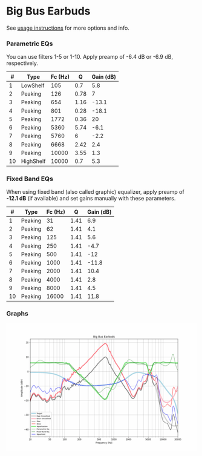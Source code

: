 # Big Bus Earbuds
See [usage instructions](https://github.com/jaakkopasanen/AutoEq#usage) for more options and info.

### Parametric EQs
You can use filters 1-5 or 1-10. Apply preamp of -6.4 dB or -6.9 dB, respectively.

|   # | Type      |   Fc (Hz) |    Q |   Gain (dB) |
|-----|-----------|-----------|------|-------------|
|   1 | LowShelf  |       105 | 0.7  |         5.8 |
|   2 | Peaking   |       126 | 0.78 |         7   |
|   3 | Peaking   |       654 | 1.16 |       -13.1 |
|   4 | Peaking   |       801 | 0.28 |       -18.1 |
|   5 | Peaking   |      1772 | 0.36 |        20   |
|   6 | Peaking   |      5360 | 5.74 |        -6.1 |
|   7 | Peaking   |      5760 | 6    |        -2.2 |
|   8 | Peaking   |      6668 | 2.42 |         2.4 |
|   9 | Peaking   |     10000 | 3.55 |         1.3 |
|  10 | HighShelf |     10000 | 0.7  |         5.3 |

### Fixed Band EQs
When using fixed band (also called graphic) equalizer, apply preamp of **-12.1 dB** (if available) and set gains manually with these parameters.

|   # | Type    |   Fc (Hz) |    Q |   Gain (dB) |
|-----|---------|-----------|------|-------------|
|   1 | Peaking |        31 | 1.41 |         6.9 |
|   2 | Peaking |        62 | 1.41 |         4.1 |
|   3 | Peaking |       125 | 1.41 |         5.6 |
|   4 | Peaking |       250 | 1.41 |        -4.7 |
|   5 | Peaking |       500 | 1.41 |       -12   |
|   6 | Peaking |      1000 | 1.41 |       -11.8 |
|   7 | Peaking |      2000 | 1.41 |        10.4 |
|   8 | Peaking |      4000 | 1.41 |         2.8 |
|   9 | Peaking |      8000 | 1.41 |         4.5 |
|  10 | Peaking |     16000 | 1.41 |        11.8 |

### Graphs
![](./Big%20Bus%20Earbuds.png)

